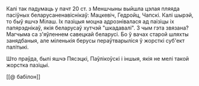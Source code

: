 Калі так падумаць у пачт 20 ст. з Меншчыны выйшла цэлая пляяда пасіўных беларусаненавіснікаў: Мацкевіч, Гедройц, Чапскі. 
Калі шырэй, то быў яшчэ Мілаш.
Іх пазіцыя моцна адрознівалася ад паізіцы іх папярэднікаў, якія беларусаў хутчэй "шкадавалі".
З чым гэта звязана?  Магчыма са з'яўленнем савецкай беларусі. Бо ў вачах старой шляхты занядбаныя, але міленькія берусы пераўтварыліся ў жорсткі суб'ект палітыкі. 

Што праўда, былі яшчэ Пясэцкі, Паўлікоўскі і іншыя, якія не мелі такой жорстка пазіцыі.

[[@ бабілон]]
